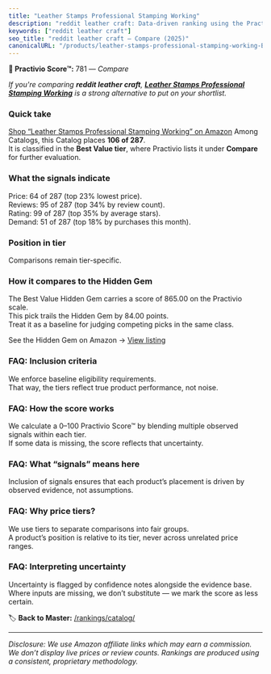```yaml
---
title: "Leather Stamps Professional Stamping Working"
description: "reddit leather craft: Data-driven ranking using the Practivio Score™. Positioned by quality, value, demand, findability, momentum."
keywords: ["reddit leather craft"]
seo_title: "reddit leather craft — Compare (2025)"
canonicalURL: "/products/leather-stamps-professional-stamping-working-B0C57X9FWY/"
---
```


**🛒 Practivio Score™:** 781 — _Compare_


*If you're comparing **reddit leather craft**, **[Leather Stamps Professional Stamping Working](https://www.amazon.com/dp/B0C57X9FWY?tag=practivio-20)** is a strong alternative to put on your shortlist.*
### Quick take
[Shop “Leather Stamps Professional Stamping Working” on Amazon](https://www.amazon.com/dp/B0C57X9FWY?tag=practivio-20)
Among Catalogs, this Catalog places **106 of 287**.  
It is classified in the **Best Value tier**, where Practivio lists it under **Compare** for further evaluation.

### What the signals indicate
Price: 64 of 287 (top 23% lowest price).  
Reviews: 95 of 287 (top 34% by review count).  
Rating: 99 of 287 (top 35% by average stars).  
Demand: 51 of 287 (top 18% by purchases this month).

### Position in tier
Comparisons remain tier-specific.

### How it compares to the Hidden Gem
The Best Value Hidden Gem carries a score of 865.00 on the Practivio scale.  
This pick trails the Hidden Gem by 84.00 points.  
Treat it as a baseline for judging competing picks in the same class.  

See the Hidden Gem on Amazon → [View listing](https://www.amazon.com/dp/B014549SNG?tag=practivio-20)

### FAQ: Inclusion criteria
We enforce baseline eligibility requirements.  
That way, the tiers reflect true product performance, not noise.

### FAQ: How the score works
We calculate a 0–100 Practivio Score™ by blending multiple observed signals within each tier.  
If some data is missing, the score reflects that uncertainty.

### FAQ: What “signals” means here
Inclusion of signals ensures that each product’s placement is driven by observed evidence, not assumptions.

### FAQ: Why price tiers?
We use tiers to separate comparisons into fair groups.  
A product’s position is relative to its tier, never across unrelated price ranges.

### FAQ: Interpreting uncertainty
Uncertainty is flagged by confidence notes alongside the evidence base.  
Where inputs are missing, we don’t substitute — we mark the score as less certain.

<!-- Missing template for Compare/CompareWithinPriceClass -->


🏷️ **Back to Master:** [/rankings/catalog/](/rankings/catalog/)

---
_Disclosure: We use Amazon affiliate links which may earn a commission. We don’t display live prices or review counts. Rankings are produced using a consistent, proprietary methodology._
